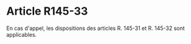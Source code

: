 # Article R145-33

En cas d'appel, les dispositions des articles R. 145-31 et R. 145-32 sont applicables.